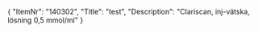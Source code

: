 {
  "ItemNr": "140302",
  "Title": "test",
  "Description": "Clariscan, inj-vätska, lösning 0,5 mmol/ml"
}